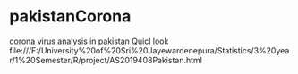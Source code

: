 # pakistanCorona
corona virus analysis in pakistan
Quicl look file:///F:/University%20of%20Sri%20Jayewardenepura/Statistics/3%20year/1%20Semester/R/project/AS2019408Pakistan.html
